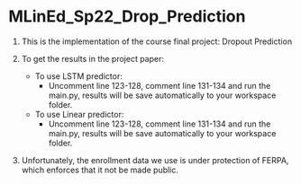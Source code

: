 # MLinEd_Sp22_Drop_Prediction
1. This is the implementation of the course final project: Dropout Prediction

2. To get the results in the project paper:
   - To use LSTM predictor:
     - Uncomment line 123-128, comment line 131-134 and run the main.py, results will be save automatically to your workspace folder.
   - To use Linear predictor:
     - Uncomment line 123-128, comment line 131-134 and run the main.py, results will be save automatically to your workspace folder.

3. Unfortunately, the enrollment data we use is under protection of FERPA, which enforces that it not be made public.
